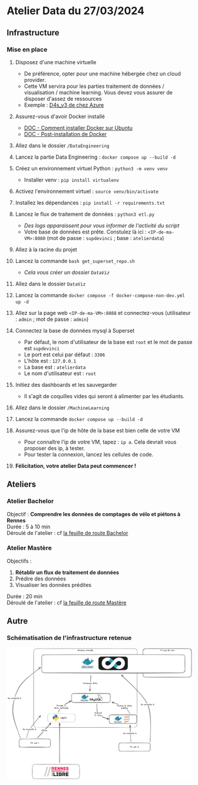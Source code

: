 # Atelier Data du 27/03/2024

## Infrastructure
### Mise en place
1. Disposez d'une machine virtuelle  
    - De préférence, opter pour une machine hébergée chez un cloud provider.  
    - Cette VM servira pour les parties traitement de données / visualisation / machine learning. Vous devez vous assurer de disposer d'assez de ressources
    - Exemple : [D4s_v3 de chez Azure](https://learn.microsoft.com/en-us/azure/virtual-machines/dv4-dsv4-series)

2. Assurez-vous d'avoir Docker installé
    - [DOC - Comment installer Docker sur Ubuntu](https://docs.docker.com/engine/install/ubuntu/)
    - [DOC - Post-installation de Docker](https://docs.docker.com/engine/install/linux-postinstall/)
3. Allez dans le dossier `/DataEngineering`
4. Lancez la partie Data Engineering : `docker compose up --build -d`
5. Créez un environnement virtuel Python : `python3 -m venv venv`
    - Installer venv : `pip install virtualenv`
6. Activez l'environnement virtuel : `source venv/bin/activate`
7. Installez les dépendances : `pip install -r requirements.txt`
8. Lancez le flux de traitement de données : `python3 etl.py`
    - *Des logs apparaissent pour vous informer de l'activité du script*
    - Votre base de données est prête. Constulez là ici : `<IP-de-ma-VM>:8080` (mot de passe : `supdevinci` ; base : `atelierdata`)
9. Allez à la racine du projet
10. Lancez la commande `bash get_superset_repo.sh`
    - *Cela vous créer un dossier `DataViz`*
11. Allez dans le dossier `DataViz`
12. Lancez la commande `docker compose -f docker-compose-non-dev.yml up -d`
13. Allez sur la page web `<IP-de-ma-VM>:8088` et connectez-vous (utilisateur : `admin` ; mot de passe : `admin`)
14. Connectez la base de données mysql à Superset
    - Par défaut, le nom d'utilisateur de la base est `root` et le mot de passe est `supdevinci`
    - Le port est celui par défaut : `3306`
    - L'hôte est : `127.0.0.1`
    - La base est : `atelierdata`
    - Le nom d'utilisateur est : `root`
15. Initiez des dashboards et les sauvegarder
    - Il s'agit de coquilles vides qui seront à alimenter par les étudiants.
16. Allez dans le dossier `/MachineLearning`
17. Lancez la commande `docker compose up --build -d`
18. Assurez-vous que l'ip de hôte de la base est bien celle de votre VM
    - Pour connaître l'ip de votre VM, tapez : `ip a`. Cela devrait vous proposer des ip, à tester.
    - Pour tester la connexion, lancez les cellules de code.
19. **Félicitation, votre atelier Data peut commencer !**

## Ateliers
### Atelier Bachelor
Objectif : **Comprendre les données de comptages de vélo et piétons à Rennes**  
Durée : 5 à 10 min  
Déroulé de l'atelier : cf [la feuille de route Bachelor](./FeuilleDeRouteBachelor.md)

### Atelier Mastère
Objectifs :  
1. **Rétablir un flux de traitement de données**  
2. Prédire des données  
3. Visualiser les données prédites  

Durée : 20 min  
Déroulé de l'atelier : cf [la feuille de route Mastère](./FeuilleDeRouteMastere.md)  

## Autre
### Schématisation de l'infrastructure retenue
![](./media/AtelierDataTechno.png)
